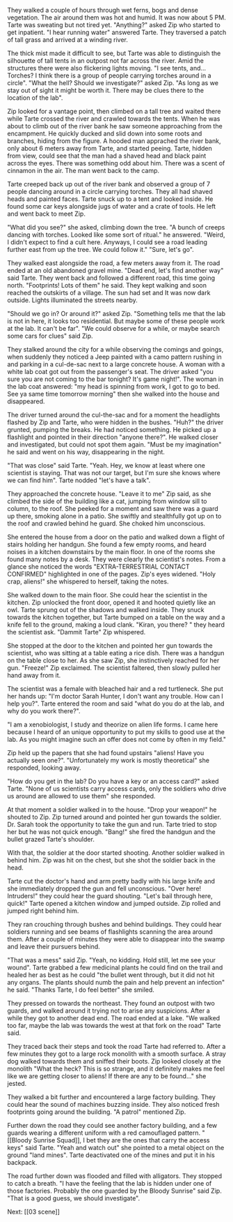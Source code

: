 They walked a couple of hours through wet ferns, bogs and dense vegetation. The air around them was hot and humid. It was now about 5 PM. Tarte was sweating but not tired yet. "Anything?" asked Zip who started to get inpatient. "I hear running water" answered Tarte. They traversed a patch of tall grass and arrived at a winding river. 

The thick mist made it difficult to see, but Tarte was able to distinguish the silhouette of tall tents in an outpost not far across the river. Amid the structures there were also flickering lights moving. "I see tents, and... Torches? I think there is a group of people carrying torches around in a circle". "What the hell? Should we investigate?" asked Zip. "As long as we stay out of sight it might be worth it. There may be clues there to the location of the lab".

Zip looked for a vantage point, then climbed on a tall tree and waited there while Tarte crossed the river and crawled towards the tents. When he was about to climb out of the river bank he saw someone approaching from the encampment. He quickly ducked and slid down into some roots and branches, hiding from the figure. A hooded man apprached the river bank, only about 6 meters away from Tarte, and started peeing. Tarte, hidden from view, could see that the man had a shaved head and black paint across the eyes. There was something odd about him. There was a scent of cinnamon in the air. The man went back to the camp.

Tarte creeped back up out of the river bank and observed a group of 7 people dancing around in a circle carrying torches. They all had shaved heads and painted faces. Tarte snuck up to a tent and looked inside. He found some car keys alongside jugs of water and a crate of tools. He left and went back to meet Zip.

"What did you see?" she asked, climbing down the tree. "A bunch of creeps dancing with torches. Looked like some sort of ritual." he answered. "Weird, I didn't expect to find a cult here. Anyways, I could see a road leading further east from up the tree. We could follow it." "Sure, let's go".

They walked east alongside the road, a few meters away from it. The road ended at an old abandoned gravel mine. "Dead end, let's find another way" said Tarte. They went back and followed a different road, this time going north. "Footprints! Lots of them" he said. They kept walking and soon reached the outskirts of a village. The sun had set and It was now dark outside. Lights illuminated the streets nearby. 

"Should we go in? Or around it?" asked Zip. "Something tells me that the lab is not in here, it looks too residential. But maybe some of these people work at the lab. It can't be far". "We could observe for a while, or maybe search some cars for clues" said Zip. 

They stalked around the city for a while observing the comings and goings, when suddenly they noticed a Jeep painted with a camo pattern rushing in and parking in a cul-de-sac next to a large concrete house. A woman with a white lab coat got out from the passenger's seat. The driver asked "you sure you are not coming to the bar tonight? It's game night!". The woman in the lab coat answered: "my head is spinning from work, I got to go to bed. See ya same time tomorrow morning" then she walked into the house and disappeared.

The driver turned around the cul-the-sac and for a moment the headlights flashed by Zip and Tarte, who were hidden in the bushes. "Huh?" the driver grunted, pumping the breaks. He had noticed something. He picked up a flashlight and pointed in their direction "anyone there?". He walked closer and investigated, but could not spot them again. "Must be my imagination" he said and went on his way, disappearing in the night.

"That was close" said Tarte. "Yeah. Hey, we know at least where one scientist is staying. That was not our target, but I'm sure she knows where we can find him". Tarte nodded "let's have a talk". 

They approached the concrete house. "Leave it to me" Zip said, as she climbed the side of the building like a cat, jumping from window sill to column, to the roof. She peeked for a moment and saw there was a guard up there, smoking alone in a patio. She swiftly and stealthfully got up on to the roof and crawled behind he guard. She choked him unconscious.

She entered the house from a door on the patio and walked down a flight of stairs holding her handgun. She found a few empty rooms, and heard noises in a kitchen downstairs by the main floor. In one of the rooms she found many notes by a desk. They were clearly the scientist's notes. From a glance she noticed the words "EXTRA-TERRESTRIAL CONTACT CONFIRMED" highlighted in one of the pages. Zip's eyes widened. "Holy crap, aliens!" she whispered to herself, taking the notes. 

She walked down to the main floor. She could hear the scientist in the kitchen. Zip unlocked the front door, opened it and hooted quietly like an owl. Tarte sprung out of the shadows and walked inside. They snuck towards the kitchen together, but Tarte bumped on a table on the way and a knife fell to the ground, making a loud clank. "Kiran, you there? " they heard the scientist ask. "Dammit Tarte" Zip whispered. 

She stopped at the door to the kitchen and pointed her gun towards the scientist, who was sitting at a table eating a rice dish. There was a handgun on the table close to her. As she saw Zip, she instinctively reached for her gun. "Freeze!" Zip exclaimed. The scientist faltered, then slowly pulled her hand away from it.

The scientist was a female with bleached hair and a red turtleneck. She put her hands up: "I'm doctor Sarah Hunter, I don't want any trouble. How can I help you?". Tarte entered the room and said "what do you do at the lab, and why do you work there?".

"I am a xenobiologist, I study and theorize on alien life forms. I came here because I heard of an unique opportunity to put my skills to good use at the lab. As you might imagine such an offer does not come by often in my field."

Zip held up the papers that she had found upstairs "aliens! Have you actually seen one?". "Unfortunately my work is mostly theoretical" she responded, looking away.

"How do you get in the lab? Do you have a key or an access card?" asked Tarte. "None of us scientists carry access cards, only the soldiers who drive us around are allowed to use them" she responded.

At that moment a soldier walked in to the house. "Drop your weapon!" he shouted to Zip. Zip turned around and pointed her gun towards the soldier. Dr. Sarah took the opportunity to take the gun and run. Tarte tried to stop her but he was not quick enough. "Bang!" she fired the handgun and the bullet grazed Tarte's shoulder.

With that, the soldier at the door started shooting. Another soldier walked in behind him.
Zip was hit on the chest, but she shot the soldier back in the head.

Tarte cut the doctor's hand and arm pretty badly with his large knife and she immediately dropped the gun and fell unconscious. "Over here! Intruders!" they could hear the guard shouting. "Let's bail through here, quick!" Tarte opened a kitchen window and jumped outside. Zip rolled and jumped right behind him.

They ran crouching through bushes and behind buildings. They could hear soldiers running and see beams of flashlights scanning the area around them. After a couple of minutes they were able to disappear into the swamp and leave their pursuers behind.

"That was a mess" said Zip. "Yeah, no kidding. Hold still, let me see your wound". Tarte grabbed a few medicinal plants he could find on the trail and healed her as best as he could "the bullet went through, but it did not hit any organs. The plants should numb the pain and help prevent an infection" he said. "Thanks Tarte, I do feel better" she smiled.

They pressed on towards the northeast. They found an outpost with two guards, and walked around it trying not to arise any suspicions. After a while they got to another dead end. The road ended at a lake. "We walked too far, maybe the lab was towards the west at that fork on the road" Tarte said.

They traced back their steps and took the road Tarte had referred to. After a few minutes they got to a large rock monolith with a smooth surface. A stray dog walked towards them and sniffed their boots. Zip looked closely at the monolith "What the heck? This is so strange, and it definitely makes me feel like we are getting closer to aliens! If there are any to be found..." she jested.

They walked a bit further and encountered a large factory building. They could hear the sound of machines buzzing inside. They also noticed fresh footprints going around the building. "A patrol" mentioned Zip.

Further down the road they could see another factory building, and a few guards wearing a different uniform with a red camouflaged pattern. "[[Bloody Sunrise Squad]], I bet they are the ones that carry the access keys" said Tarte. "Yeah and watch out" she pointed to a metal object on the ground "land mines". Tarte deactivated one of the mines and put it in his backpack.

 The road further down was flooded and filled with alligators. They stopped to catch a breath. "I have the feeling that the lab is hidden under one of those factories. Probably the one guarded by the Bloody Sunrise" said Zip. "That is a good guess, we should investigate".

Next: [[03 scene]]





